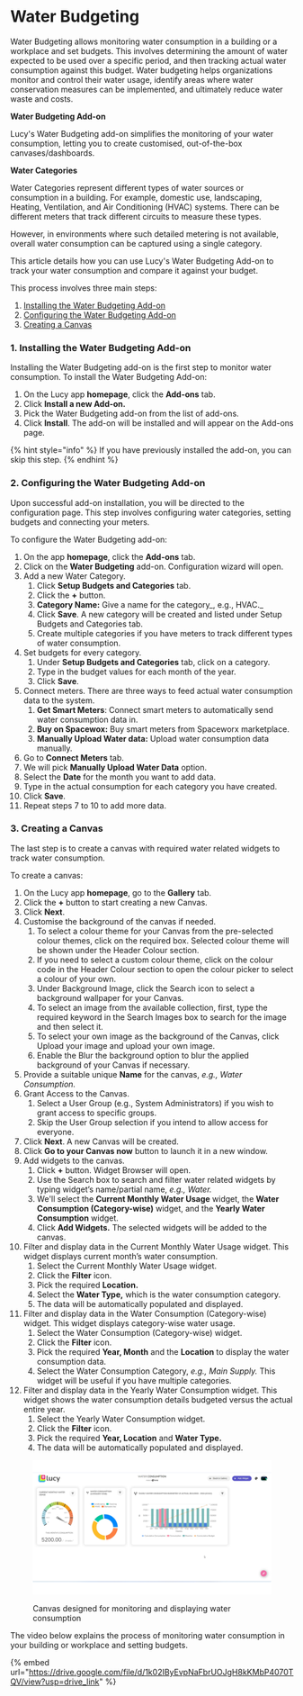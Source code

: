 # Water Budgeting

Water Budgeting allows monitoring water consumption in a building or a workplace and set budgets. This involves determining the amount of water expected to be used over a specific period, and then tracking actual water consumption against this budget. Water budgeting helps organizations monitor and control their water usage, identify areas where water conservation measures can be implemented, and ultimately reduce water waste and costs.

**Water Budgeting Add-on**

Lucy's Water Budgeting add-on simplifies the monitoring of your water consumption, letting you to create customised, out-of-the-box canvases/dashboards.

**Water Categories**

Water Categories represent different types of water sources or consumption in a building. For example, domestic use, landscaping, Heating, Ventilation, and Air Conditioning (HVAC) systems. There can be different meters that track different circuits to measure these types.

However, in environments where such detailed metering is not available, overall water consumption can be captured using a single category.

This article details how you can use Lucy's Water Budgeting Add-on to track your water consumption and compare it against your budget.

This process involves three main steps:

1. [Installing the Water Budgeting Add-on](water-budgeting.md#id-1.-installing-water-budgeting-add-on)
2. [Configuring the Water Budgeting Add-on](water-budgeting.md#id-2.-configuring-the-water-budgeting-add-on)
3. [Creating a Canvas](water-budgeting.md#id-3.-creating-a-canvas)

### 1. Installing the Water Budgeting Add-on

Installing the Water Budgeting add-on is the first step to monitor water consumption. To install the Water Budgeting Add-on:

1. On the Lucy app **homepage**, click the **Add-ons** tab.&#x20;
2. Click **Install a new Add-on.**
3. Pick the Water Budgeting add-on from the list of add-ons.
4. Click **Install**. The add-on will be installed and will appear on the Add-ons page.

{% hint style="info" %}
If you have previously installed the add-on, you can skip this step.
{% endhint %}

### 2. Configuring the Water Budgeting Add-on

Upon successful add-on installation, you will be directed to the configuration page. This step involves configuring water categories, setting budgets and connecting your meters.

To configure the Water Budgeting add-on:

1. On the app **homepage**, click the **Add-ons** tab.
2. Click on the **Water Budgeting** add-on. Configuration wizard will open.
3. Add a new Water Category.&#x20;
   1. Click **Setup Budgets and Categories** tab.
   2. Click the **+** button.
   3. **Category Name:** Give a name for the category_, e.g., HVAC._
   4. Click **Save**. A new category will be created and listed under Setup Budgets and Categories tab.&#x20;
   5. Create multiple categories if you have meters to track different types of water consumption.
4. Set budgets for every category.
   1. &#x20;Under **Setup Budgets and Categories** tab, click on a category.
   2. Type in the budget values for each month of the year.
   3. Click **Save**.
5. Connect meters. There are three ways to feed actual water consumption data to the system.
   1. **Get Smart Meters**: Connect smart meters to automatically send water consumption data in.
   2. &#x20;**Buy on Spacewox:** Buy smart meters from Spaceworx marketplace.
   3. **Manually Upload Water data:** Upload water consumption data manually.
6. Go to **Connect Meters** tab.
7. We will pick **Manually Upload Water Data** option.
8. Select the **Date** for the month you want to add data.
9. Type in the actual consumption for each category you have created.
10. Click **Save**.
11. Repeat steps 7 to 10 to add more data.

### 3. Creating a Canvas

&#x20;The last step is to create a canvas with required water related widgets to track water consumption.

To create a canvas:

1. On the Lucy app **homepage**, go to the **Gallery** tab.
2. Click the **+** button to start creating a new Canvas.
3. Click **Next**.
4. Customise the background of the canvas if needed.
   1. To select a colour theme for your Canvas from the pre-selected colour themes, click on the required box. Selected colour theme will be shown under the Header Colour section.
   2. If you need to select a custom colour theme, click on the colour code in the Header Colour section to open the colour picker to select a colour of your own.
   3. Under Background Image, click the Search icon to select a background wallpaper for your Canvas.
   4. To select an image from the available collection, first, type the required keyword in the Search Images box to search for the image and then select it.
   5. To select your own image as the background of the Canvas, click Upload your image and upload your own image.
   6. Enable the Blur the background option to blur the applied background of your Canvas if necessary.
5. Provide a suitable unique **Name** for the canvas, _e.g., Water Consumption._
6. Grant Access to the Canvas.
   1. Select a User Group (e.g., System Administrators) if you wish to grant access to specific groups.
   2. Skip the User Group selection if you intend to allow access for everyone.
7. Click **Next**. A new Canvas will be created.
8. Click **Go to your Canvas now** button to launch it in a new window.
9. Add widgets to the canvas.
   1. Click **+** button. Widget Browser will open.
   2. Use the Search box to search and filter water related widgets by typing widget’s name/partial name, _e.g., Water._
   3. We'll select the **Current Monthly Water Usage** widget, the **Water Consumption (Category-wise)** widget, and the **Yearly Water Consumption** widget.
   4. Click **Add Widgets.** The selected widgets will be added to the canvas.
10. Filter and display data in the Current Monthly Water Usage widget. This widget displays current month’s water consumption.
    1. Select the Current Monthly Water Usage widget.
    2. Click the **Filter** icon.
    3. Pick the required **Location.**
    4. Select the **Water Type,** which is the water consumption category.
    5. The data will be automatically populated and displayed.
11. Filter and display data in the Water Consumption (Category-wise) widget. This widget displays category-wise water usage.
    1. Select the Water Consumption (Category-wise) widget.
    2. Click the **Filter** icon.
    3. Pick the required **Year, Month** and the **Location** to display the water consumption data.
    4. Select the Water Consumption Category, _e.g., Main Supply._ This widget will be useful if you have multiple categories.
12. Filter and display data in the Yearly Water Consumption widget. This widget shows the water consumption details budgeted versus the actual entire year.
    1. Select the Yearly Water Consumption widget.
    2. Click the **Filter** icon.
    3. Pick the required **Year, Location** and **Water Type.**
    4. The data will be automatically populated and displayed.

<figure><img src="../.gitbook/assets/Water Budgeting_canvas_s1.png" alt=""><figcaption><p>Canvas designed for monitoring and displaying water consumption</p></figcaption></figure>

The video below explains the process of monitoring water consumption in your building or workplace and setting budgets.

{% embed url="https://drive.google.com/file/d/1k02IByEvpNaFbrUOJgH8kKMbP4070TQV/view?usp=drive_link" %}
